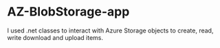 # AZ-BlobStorage-app
I used .net classes to interact with Azure Storage objects to create, read, write download and upload items.
